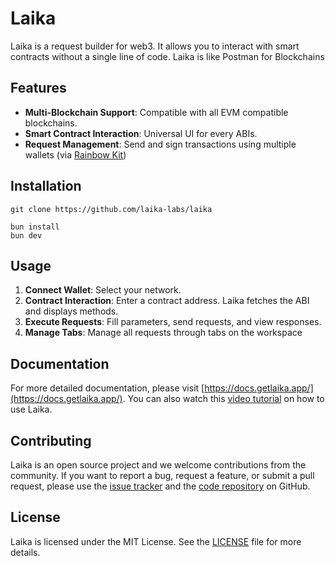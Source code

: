 # Laika

Laika is a request builder for web3. It allows you to interact with smart contracts without a single line of code. Laika is like Postman for Blockchains

## Features

- **Multi-Blockchain Support**: Compatible with all EVM compatible blockchains.
- **Smart Contract Interaction**: Universal UI for every ABIs.
- **Request Management**: Send and sign transactions using multiple wallets (via [Rainbow Kit](https://www.rainbowkit.com/))

## Installation

    git clone https://github.com/laika-labs/laika

    bun install
    bun dev

## Usage

1. **Connect Wallet**: Select your network.
2. **Contract Interaction**: Enter a contract address. Laika fetches the ABI and displays methods.
3. **Execute Requests**: Fill parameters, send requests, and view responses.
4. **Manage Tabs**: Manage all requests through tabs on the workspace

## Documentation

For more detailed documentation, please visit [https://docs.getlaika.app/](https://docs.getlaika.app/). You can also watch this [video tutorial](https://www.youtube.com/watch?v=X_MSM0Lk4CM) on how to use Laika.

## Contributing

Laika is an open source project and we welcome contributions from the community. If you want to report a bug, request a feature, or submit a pull request, please use the [issue tracker](https://github.com/laika-labs/laika/issues) and the [code repository](https://github.com/laika-labs/laika) on GitHub.

## License

Laika is licensed under the MIT License. See the [LICENSE](https://github.com/laika-labs/laika/blob/main/LICENSE) file for more details.
